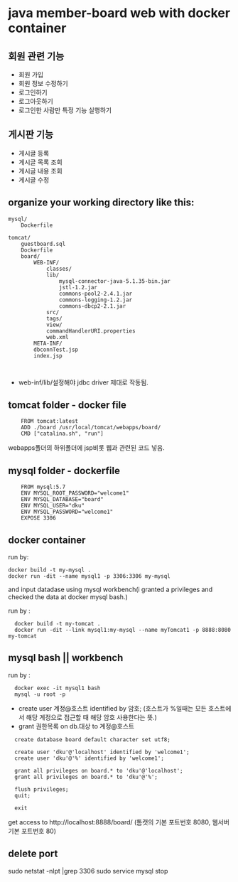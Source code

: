 java member-board web with docker container
========================================


## 회원 관련 기능
- 회원 가입
- 회원 정보 수정하기
- 로그인하기
- 로그아웃하기
- 로그인한 사람만 특정 기능 실행하기

## 게시판 기능
- 게시글 등록
- 게시글 목록 조회
- 게시글 내용 조회
- 게시글 수정

## organize your working directory like this:
```
mysql/
    Dockerfile
```
```
tomcat/
    guestboard.sql
    Dockerfile
    board/
        WEB-INF/
            classes/
            lib/
                mysql-connector-java-5.1.35-bin.jar
                jstl-1.2.jar
                commons-pool2-2.4.1.jar
                commons-logging-1.2.jar
                commons-dbcp2-2.1.jar
            src/
            tags/
            view/
            commandHandlerURI.properties
            web.xml
        META-INF/
        dbconnTest.jsp
        index.jsp

        
```
+ web-inf/lib/설정해야 jdbc driver 제대로 작동됨.

## tomcat folder - docker file
```
    FROM tomcat:latest
    ADD ./board /usr/local/tomcat/webapps/board/
    CMD ["catalina.sh", "run"]
```
webapps폴더의 하위폴더에 jsp비롯 웹과 관련된 코드 넣음.


## mysql folder - dockerfile
```
    FROM mysql:5.7
    ENV MYSQL_ROOT_PASSWORD="welcome1"
    ENV MYSQL_DATABASE="board"
    ENV MYSQL_USER="dku"
    ENV MYSQL_PASSWORD="welcome1"
    EXPOSE 3306
```  

## docker container
run by: 
```
docker build -t my-mysql .
docker run -dit --name mysql1 -p 3306:3306 my-mysql
```
and input datadase using mysql workbench(i granted a privileges and checked the data at docker mysql bash.)

run by :
```
  docker build -t my-tomcat .
  docker run -dit --link mysql1:my-mysql --name myTomcat1 -p 8888:8080 my-tomcat
```  
  
## mysql bash || workbench
run by :
```
  docker exec -it mysql1 bash
  mysql -u root -p
```  
+ create user 계정@호스트 identified by 암호;
  (호스트가 %일때는 모든 호스트에서 해당 계정으로 접근할 때 해당 암호 사용한다는 뜻.)
+ grant 권한목록 on db.대상 to 계정@호스트
```  
  create database board default character set utf8;
  
  create user 'dku'@'localhost' identified by 'welcome1';
  create user 'dku'@'%' identified by 'welcome1';

  grant all privileges on board.* to 'dku'@'localhost';
  grant all privileges on board.* to 'dku'@'%';

  flush privileges;
  quit;

  exit

```  
get access to http://localhost:8888/board/
(톰캣의 기본 포트번호 8080, 웹서버 기본 포트번호 80)

## delete port

sudo netstat -nlpt |grep 3306
sudo service mysql stop
